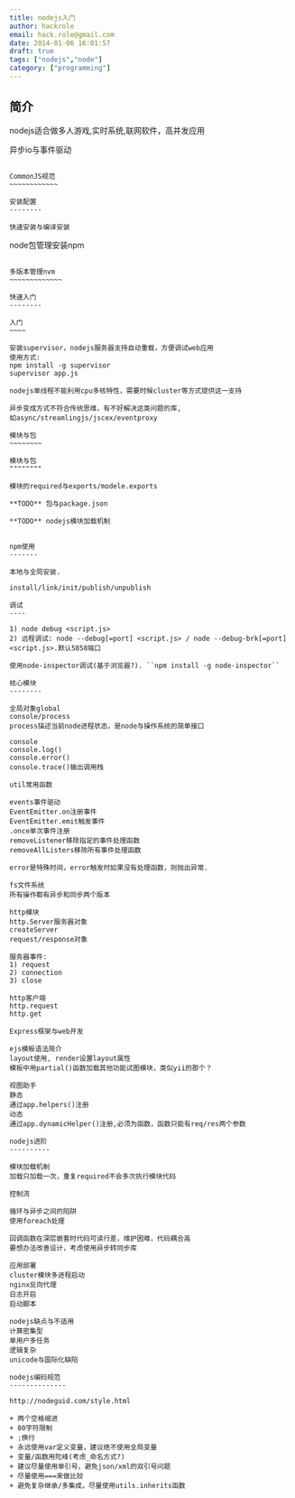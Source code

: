 ```yaml
---
title: nodejs入门
author: hackrole
email: hack.role@gmail.com
date: 2014-01-06 16:01:57
draft: true
tags: ["nodejs","node"]
category: ["programming"]
---
```




简介
----

nodejs适合做多人游戏,实时系统,联网软件，高并发应用

异步io与事件驱动
~~~~~~~~~~~~~~~~

CommonJS规范
~~~~~~~~~~~~

安装配置
--------

快速安装与编译安装
~~~~~~~~~~~~~~~~~~

node包管理安装npm
~~~~~~~~~~~~~~~~~

多版本管理nvm
~~~~~~~~~~~~~

快速入门
--------

入门
~~~~

安装supervisor，nodejs服务器支持自动重载，方便调试web应用
使用方式:
npm install -g supervisor
supervisor app.js

nodejs单线程不能利用cpu多核特性，需要时候cluster等方式提供这一支持

异步变成方式不符合传统思维，有不好解决这类问题的库,
如async/streamlingjs/jscex/eventproxy

模块与包
~~~~~~~~

模块与包
""""""""

模块的required与exports/modele.exports

**TODO** 包与package.json

**TODO** nodejs模块加载机制


npm使用
-------

本地与全局安装.

install/link/init/publish/unpublish

调试
----

1) node debug <script.js>
2) 远程调试: node --debug[=port] <script.js> / node --debug-brk[=port] <script.js>.默认5858端口

使用node-inspector调试(基于浏览器?). ``npm install -g node-inspector``

核心模块
--------

全局对象global
console/process
process描述当前node进程状态，是node与操作系统的简单接口

console
console.log()
console.error()
console.trace()输出调用栈

util常用函数

events事件驱动
EventEmitter.on注册事件
EventEmitter.emit触发事件
.once单次事件注册
removeListener移除指定的事件处理函数
removeAllListers移除所有事件处理函数

error是特殊时间，error触发时如果没有处理函数，则抛出异常.

fs文件系统
所有操作都有异步和同步两个版本

http模块
http.Server服务器对象
createServer
request/response对象

服务器事件:
1) request
2) connection
3) close

http客户端
http.request
http.get

Express框架与web开发

ejs模板语法简介
layout使用, render设置layout属性
模板中用partial()函数加载其他功能试图模块，类似yii的那个？

视图助手
静态
通过app.helpers()注册
动态
通过app.dynamicHelper()注册,必须为函数，函数只能有req/res两个参数

nodejs进阶
----------

模块加载机制
加载只加载一次，重复required不会多次执行模块代码

控制流

循环与异步之间的陷阱
使用foreach处理

回调函数在深层嵌套时代码可读行差，维护困难，代码耦合高
要想办法改善设计，考虑使用异步转同步库

应用部署
cluster模块多进程启动
nginx反向代理
日志开启
启动脚本

nodejs缺点与不适用
计算密集型
单用户多任务
逻辑复杂
unicode与国际化缺陷

nodejs编码规范
--------------

http://nodeguid.com/style.html

+ 两个空格缩进
+ 80字符限制
+ ;换行
+ 永远使用var定义变量，建议绝不使用全局变量
+ 变量/函数用陀峰(考虑_命名方式?)
+ 建议尽量使用单引号，避免json/xml的双引号问题
+ 尽量使用===来做比较
+ 避免复杂继承/多集成，尽量使用utils.inherits函数
